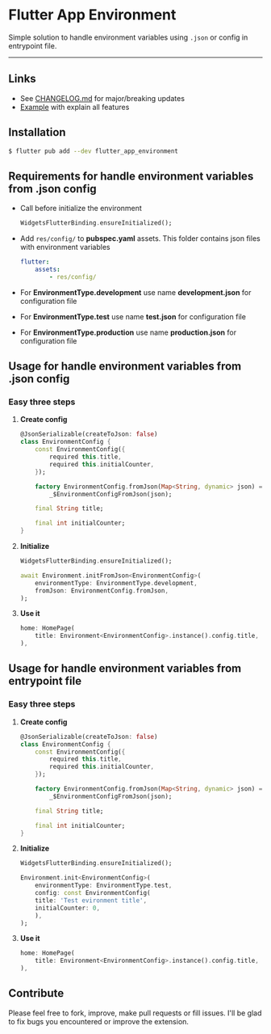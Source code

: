 # Flutter App Environment
Simple solution to handle environment variables using `.json` or config in entrypoint file.

---

## Links

- See [CHANGELOG.md](./CHANGELOG.md) for major/breaking updates
- [Example](./example/) with explain all features


## Installation

```sh
$ flutter pub add --dev flutter_app_environment
```


## Requirements for handle environment variables from .json config

- Call before initialize the environment
    ```dart   
    WidgetsFlutterBinding.ensureInitialized();
    ```

- Add ```res/config/``` to **pubspec.yaml** assets. This folder contains json files with environment variables
    ```yaml
    flutter:
        assets:
            - res/config/
    ```

- For **EnvironmentType.development** use name **development.json** for configuration file

- For **EnvironmentType.test** use name **test.json** for configuration file

- For **EnvironmentType.production** use name **production.json**  for configuration file

## Usage for handle environment variables from .json config

### Easy **three** steps

1. **Create config**
    ```dart
    @JsonSerializable(createToJson: false)
    class EnvironmentConfig {
        const EnvironmentConfig({
            required this.title,
            required this.initialCounter,
        });

        factory EnvironmentConfig.fromJson(Map<String, dynamic> json) =>
            _$EnvironmentConfigFromJson(json);

        final String title;

        final int initialCounter;
    }
    ```

2. **Initialize**
    ```dart
    WidgetsFlutterBinding.ensureInitialized();

    await Environment.initFromJson<EnvironmentConfig>(
        environmentType: EnvironmentType.development,
        fromJson: EnvironmentConfig.fromJson,
    );
    ```

3. **Use it**
    ```dart
    home: HomePage(
        title: Environment<EnvironmentConfig>.instance().config.title,
    ),
    ```


## Usage for handle environment variables from entrypoint file

### Easy **three** steps

1. **Create config**
    ```dart
    @JsonSerializable(createToJson: false)
    class EnvironmentConfig {
        const EnvironmentConfig({
            required this.title,
            required this.initialCounter,
        });

        factory EnvironmentConfig.fromJson(Map<String, dynamic> json) =>
            _$EnvironmentConfigFromJson(json);

        final String title;

        final int initialCounter;
    }
    ```

2. **Initialize**
    ```dart
    WidgetsFlutterBinding.ensureInitialized();

    Environment.init<EnvironmentConfig>(
        environmentType: EnvironmentType.test,
        config: const EnvironmentConfig(
        title: 'Test evironment title',
        initialCounter: 0,
        ),
    );
    ```

3. **Use it**
    ```dart
    home: HomePage(
        title: Environment<EnvironmentConfig>.instance().config.title,
    ),
    ```


## Contribute

Please feel free to fork, improve, make pull requests or fill issues.
I'll be glad to fix bugs you encountered or improve the extension.